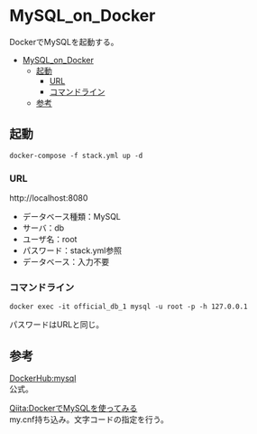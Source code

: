 # MySQL_on_Docker
DockerでMySQLを起動する。

- [MySQL_on_Docker](#mysql_on_docker)
  - [起動](#起動)
    - [URL](#url)
    - [コマンドライン](#コマンドライン)
  - [参考](#参考)

## 起動

```
docker-compose -f stack.yml up -d
```

### URL

http://localhost:8080

- データベース種類：MySQL
- サーバ：db
- ユーザ名：root
- パスワード：stack.yml参照
- データベース：入力不要

### コマンドライン

```
docker exec -it official_db_1 mysql -u root -p -h 127.0.0.1
```
パスワードはURLと同じ。

## 参考

[DockerHub:mysql](https://hub.docker.com/_/mysql?tab=description)  
公式。

[Qiita:DockerでMySQLを使ってみる](https://qiita.com/TAMIYAN/items/ed9ec892d91e5af962c6)  
my.cnf持ち込み。文字コードの指定を行う。